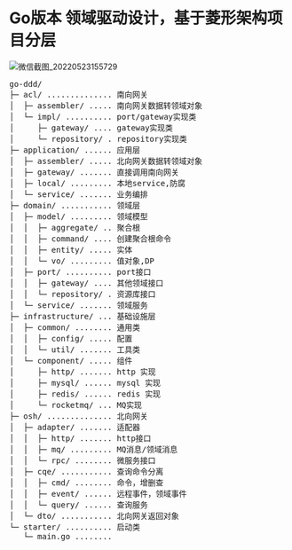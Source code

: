 # Go版本 领域驱动设计，基于菱形架构项目分层

![微信截图_20220523155729](https://user-images.githubusercontent.com/13362524/185306576-9670318b-2bc5-42a3-ab90-cba5d08cb871.png)

<!-- DIRSTRUCTURE_START_MARKER -->
<pre>
go-ddd/
├─ acl/ .............. 南向网关
│  ├─ assembler/ ..... 南向网关数据转领域对象
│  └─ impl/ .......... port/gateway实现类
│     ├─ gateway/ .... gateway实现类
│     └─ repository/ . repository实现类
├─ application/ ...... 应用层
│  ├─ assembler/ ..... 北向网关数据转领域对象
│  ├─ gateway/ ....... 直接调用南向网关
│  ├─ local/ ......... 本地service,防腐
│  └─ service/ ....... 业务编排
├─ domain/ ........... 领域层
│  ├─ model/ ......... 领域模型
│  │  ├─ aggregate/ .. 聚合根
│  │  ├─ command/ .... 创建聚合根命令
│  │  ├─ entity/ ..... 实体
│  │  └─ vo/ ......... 值对象,DP
│  ├─ port/ .......... port接口
│  │  ├─ gateway/ .... 其他领域接口
│  │  └─ repository/ . 资源库接口
│  └─ service/ ....... 领域服务
├─ infrastructure/ ... 基础设施层
│  ├─ common/ ........ 通用类
│  │  ├─ config/ ..... 配置
│  │  └─ util/ ....... 工具类
│  └─ component/ ..... 组件
│     ├─ http/ ....... http 实现
│     ├─ mysql/ ...... mysql 实现
│     ├─ redis/ ...... redis 实现
│     └─ rocketmq/ ... MQ实现
├─ osh/ .............. 北向网关
│  ├─ adapter/ ....... 适配器
│  │  ├─ http/ ....... http接口
│  │  ├─ mq/ ......... MQ消息/领域消息
│  │  └─ rpc/ ........ 微服务接口
│  ├─ cqe/ ........... 查询命令分离
│  │  ├─ cmd/ ........ 命令，增删查
│  │  ├─ event/ ...... 远程事件，领域事件
│  │  └─ query/ ...... 查询服务
│  └─ dto/ ........... 北向网关返回对象
└─ starter/ .......... 启动类
   └─ main.go ........ 
</pre>
<!-- DIRSTRUCTURE_END_MARKER -->
